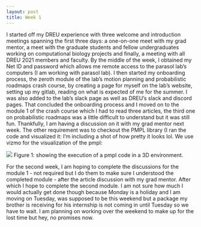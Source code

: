 ```yaml
---
layout: post
title: Week 1
---
```


I started off my DREU experience with three welcome and introduction meetings spanning the first three days: a one-on-one meet with my grad mentor, a meet with the graduate students and fellow undergraduates working on computational biology projects and finally, a meeting with all DREU 2021 members and faculty. By the middle of the week, I obtained my Net ID and password which allows me remote access to the parasol lab’s computers (I am working with parasol lab). I then started my onboarding process, the zeroth module of the lab’s motion planning and probabilistic roadmaps crash course, by creating a page for myself on the lab’s website, setting up my gitlab, reading on what is expected of me for the summer. I was also added to the lab’s slack page as well as DREU’s slack and discord pages. 
That concluded the onboarding process and I moved on to the module 1 of the crash course which I had to read three articles, the third one on probabilistic roadmaps was a little difficult to understand but it was still fun. Thankfully, I am having a discussion on it with my grad mentor next week. The other requirement was to checkout the PMPL library (I ran the code and visualized it: I’m including a shot of how pretty it looks lol. We use vizmo for the visualization of the pmpl:

![](/image/mod1.png)
Figure 1: showing the execution of a pmpl code in a 3D environment.

For the second week, I am hoping to complete the discussions for the module 1 - not required but I do them to make sure I understood the completed module - after the article discussion with my grad mentor. After which I hope to complete the second module. I am not sure how much I would actually get done though because Monday is a holiday and I am moving on Tuesday, was supposed to be this weekend but a package my brother is receiving for his internship is not coming in until Tuesday so we have to wait. I am planning on working over the weekend to make up for the lost time but hey, no promises now.
